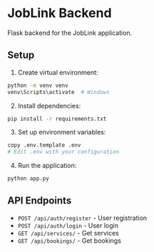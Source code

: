 # JobLink Backend

Flask backend for the JobLink application.

## Setup

1. Create virtual environment:
```bash
python -m venv venv
venv\Scripts\activate  # Windows
```

2. Install dependencies:
```bash
pip install -r requirements.txt
```

3. Set up environment variables:
```bash
copy .env.template .env
# Edit .env with your configuration
```

4. Run the application:
```bash
python app.py
```

## API Endpoints

- `POST /api/auth/register` - User registration
- `POST /api/auth/login` - User login
- `GET /api/services/` - Get services
- `GET /api/bookings/` - Get bookings